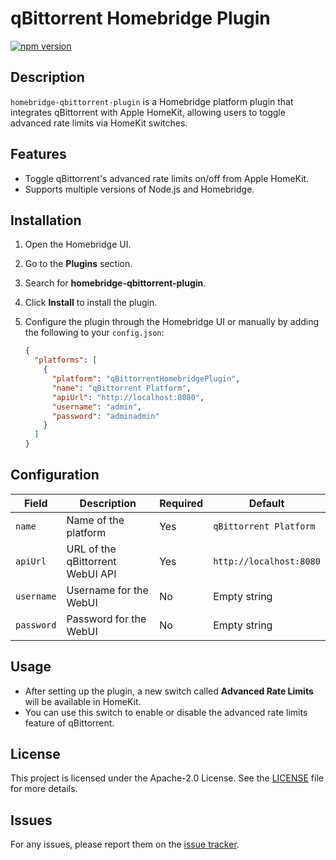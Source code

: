 # qBittorrent Homebridge Plugin

[![npm version](https://badge.fury.io/js/homebridge-qbittorrent-plugin.svg)](https://www.npmjs.com/package/homebridge-qbittorrent-plugin)

## Description

`homebridge-qbittorrent-plugin` is a Homebridge platform plugin that integrates qBittorrent with Apple HomeKit, allowing users to toggle advanced rate limits via HomeKit switches.

## Features

- Toggle qBittorrent's advanced rate limits on/off from Apple HomeKit.
- Supports multiple versions of Node.js and Homebridge.

## Installation

1. Open the Homebridge UI.
2. Go to the **Plugins** section.
3. Search for **homebridge-qbittorrent-plugin**.
4. Click **Install** to install the plugin.

5. Configure the plugin through the Homebridge UI or manually by adding the following to your `config.json`:

    ```json
    {
      "platforms": [
        {
          "platform": "qBittorrentHomebridgePlugin",
          "name": "qBittorrent Platform",
          "apiUrl": "http://localhost:8080",
          "username": "admin",
          "password": "adminadmin"
        }
      ]
    }
    ```

## Configuration

| Field     | Description                           | Required | Default               |
|-----------|---------------------------------------|----------|-----------------------|
| `name`    | Name of the platform                  | Yes      | `qBittorrent Platform`|
| `apiUrl`  | URL of the qBittorrent WebUI API      | Yes      | `http://localhost:8080`|
| `username`| Username for the WebUI                | No       | Empty string          |
| `password`| Password for the WebUI                | No       | Empty string          |

## Usage

- After setting up the plugin, a new switch called **Advanced Rate Limits** will be available in HomeKit.
- You can use this switch to enable or disable the advanced rate limits feature of qBittorrent.

## License

This project is licensed under the Apache-2.0 License. See the [LICENSE](LICENSE) file for more details.

## Issues

For any issues, please report them on the [issue tracker](https://git.convertain.com/christian-rauchenwald/homebridge/homebridge-qbittorrent-plugin/-/issues).
